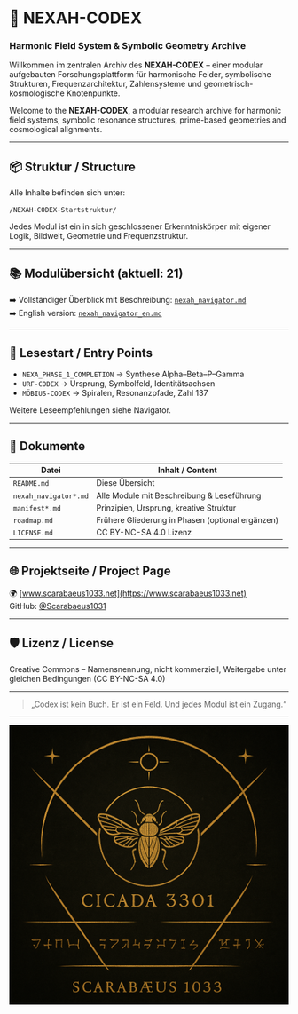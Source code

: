 # 🌌 NEXAH-CODEX
### Harmonic Field System & Symbolic Geometry Archive

Willkommen im zentralen Archiv des **NEXAH-CODEX** – einer modular aufgebauten Forschungsplattform für harmonische Felder, symbolische Strukturen, Frequenzarchitektur, Zahlensysteme und geometrisch-kosmologische Knotenpunkte.

Welcome to the **NEXAH-CODEX**, a modular research archive for harmonic field systems, symbolic resonance structures, prime-based geometries and cosmological alignments.

---

## 📦 Struktur / Structure

Alle Inhalte befinden sich unter:
```
/NEXAH-CODEX-Startstruktur/
```
Jedes Modul ist ein in sich geschlossener Erkenntniskörper mit eigener Logik, Bildwelt, Geometrie und Frequenzstruktur.

---

## 📚 Modulübersicht (aktuell: 21)

➡️ Vollständiger Überblick mit Beschreibung: [`nexah_navigator.md`](./nexah_navigator.md)  
➡️ English version: [`nexah_navigator_en.md`](./nexah_navigator_en.md)

---

## 🧭 Lesestart / Entry Points

- `NEXA_PHASE_1_COMPLETION` → Synthese Alpha–Beta–P–Gamma
- `URF-CODEX` → Ursprung, Symbolfeld, Identitätsachsen
- `MÖBIUS-CODEX` → Spiralen, Resonanzpfade, Zahl 137

Weitere Leseempfehlungen siehe Navigator.

---

## 📘 Dokumente

| Datei                  | Inhalt / Content                                 |
|------------------------|--------------------------------------------------|
| `README.md`            | Diese Übersicht                                 |
| `nexah_navigator*.md`  | Alle Module mit Beschreibung & Leseführung      |
| `manifest*.md`         | Prinzipien, Ursprung, kreative Struktur          |
| `roadmap.md`           | Frühere Gliederung in Phasen (optional ergänzen)|
| `LICENSE.md`           | CC BY-NC-SA 4.0 Lizenz                          |

---

## 🌐 Projektseite / Project Page

🌍 [www.scarabaeus1033.net](https://www.scarabaeus1033.net)  
GitHub: [@Scarabaeus1031](https://github.com/Scarabaeus1031)

---

## 🛡 Lizenz / License

Creative Commons – Namensnennung, nicht kommerziell, Weitergabe unter gleichen Bedingungen (CC BY-NC-SA 4.0)

---

> „Codex ist kein Buch. Er ist ein Feld. Und jedes Modul ist ein Zugang.“
---

<p align="center">
  <img src="./cikada-scarabaeus.png" width="600" alt="Cikada Scarabäus Codex">
</p>
